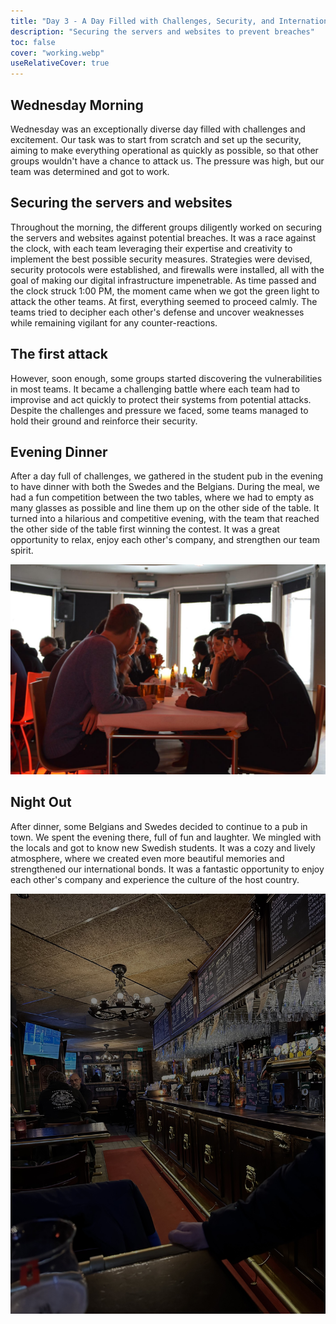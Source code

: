 ```yaml
---
title: "Day 3 - A Day Filled with Challenges, Security, and International Bonding"
description: "Securing the servers and websites to prevent breaches"
toc: false
cover: "working.webp"
useRelativeCover: true
---
```



## Wednesday Morning
Wednesday was an exceptionally diverse day filled with challenges and excitement. Our task was to start from scratch and set up the security, aiming to make everything operational as quickly as possible, so that other groups wouldn't have a chance to attack us. The pressure was high, but our team was determined and got to work.


## Securing the servers and websites
Throughout the morning, the different groups diligently worked on securing the servers and websites against potential breaches. It was a race against the clock, with each team leveraging their expertise and creativity to implement the best possible security measures. Strategies were devised, security protocols were established, and firewalls were installed, all with the goal of making our digital infrastructure impenetrable.
As time passed and the clock struck 1:00 PM, the moment came when we got the green light to attack the other teams. At first, everything seemed to proceed calmly. The teams tried to decipher each other's defense and uncover weaknesses while remaining vigilant for any counter-reactions.


## The first attack
However, soon enough, some groups started discovering the vulnerabilities in most teams. It became a challenging battle where each team had to improvise and act quickly to protect their systems from potential attacks. Despite the challenges and pressure we faced, some teams managed to hold their ground and reinforce their security.



## Evening Dinner
After a day full of challenges, we gathered in the student pub in the evening to have dinner with both the Swedes and the Belgians. During the meal, we had a fun competition between the two tables, where we had to empty as many glasses as possible and line them up on the other side of the table. It turned into a hilarious and competitive evening, with the team that reached the other side of the table first winning the contest. It was a great opportunity to relax, enjoy each other's company, and strengthen our team spirit.

![Dinner](./dinner.webp)

## Night Out
After dinner, some Belgians and Swedes decided to continue to a pub in town. We spent the evening there, full of fun and laughter. We mingled with the locals and got to know new Swedish students. It was a cozy and lively atmosphere, where we created even more beautiful memories and strengthened our international bonds. It was a fantastic opportunity to enjoy each other's company and experience the culture of the host country.

![Pub](./pub.webp)
